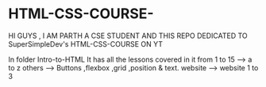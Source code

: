 # HTML-CSS-COURSE-
HI GUYS , I AM PARTH A CSE STUDENT AND THIS REPO DEDICATED TO SuperSimpleDev's HTML-CSS-COURSE ON YT

In folder Intro-to-HTML
It has all the lessons covered in it from 
1 to 15 --> a to z 
others --> Buttons ,flexbox ,grid ,position & text.
website --> website 1 to 3

